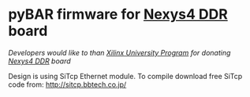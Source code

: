 
# pyBAR firmware for [Nexys4 DDR](http://www.digilentinc.com/Products/Detail.cfm?Prod=NEXYS4DDR) board

*Developers would like to than [Xilinx University Program](http://www.xilinx.com/support/university.html) for donating [Nexys4 DDR](http://www.digilentinc.com/Products/Detail.cfm?Prod=NEXYS4DDR) board*

Design is using SiTcp Ethernet module. To compile download free SiTcp code from: http://sitcp.bbtech.co.jp/